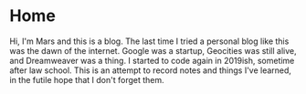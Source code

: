 # Home

Hi, I'm Mars and this is a blog. The last time I tried a personal blog like this was the dawn of the internet. Google was a startup, Geocities was still alive, and Dreamweaver was a thing. I started to code again in 2019ish, sometime after law school. This is an attempt to record notes and things I've learned, in the futile hope that I don't forget them.
